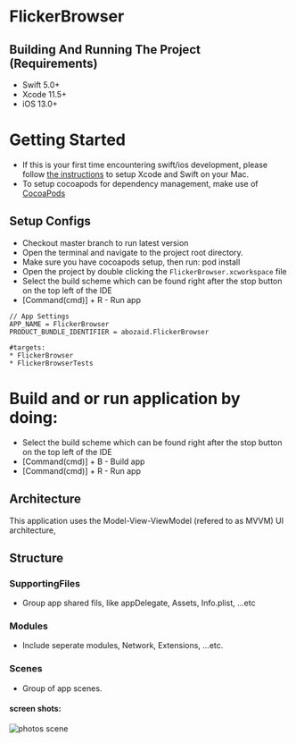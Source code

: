 # FlickerBrowser

## Building And Running The Project (Requirements)
* Swift 5.0+
* Xcode 11.5+
* iOS 13.0+

# Getting Started
- If this is your first time encountering swift/ios development, please follow [the instructions](https://developer.apple.com/support/xcode/) to setup Xcode and Swift on your Mac.
- To setup cocoapods for dependency management, make use of [CocoaPods](https://guides.cocoapods.org/using/getting-started.html#getting-started)

## Setup Configs
- Checkout master branch to run latest version
- Open the terminal and navigate to the project root directory.
- Make sure you have cocoapods setup, then run: pod install
- Open the project by double clicking the `FlickerBrowser.xcworkspace` file
- Select the build scheme which can be found right after the stop button on the top left of the IDE
- [Command(cmd)] + R - Run app
```
// App Settings
APP_NAME = FlickerBrowser
PRODUCT_BUNDLE_IDENTIFIER = abozaid.FlickerBrowser

#targets:
* FlickerBrowser
* FlickerBrowserTests

```

# Build and or run application by doing:
* Select the build scheme which can be found right after the stop button on the top left of the IDE
* [Command(cmd)] + B - Build app
* [Command(cmd)] + R - Run app

## Architecture
This application uses the Model-View-ViewModel (refered to as MVVM) UI architecture,


## Structure

### SupportingFiles
- Group app shared fils, like appDelegate, Assets, Info.plist, ...etc

### Modules
- Include seperate modules, Network, Extensions, ...etc.

### Scenes
- Group of app scenes.

#### screen shots:

![photos scene](https://github.com/abuzeid-ibrahim/FlickerBrowser/blob/master/FlickerBrowser/SupportingFiles/photos.png?raw=true)
